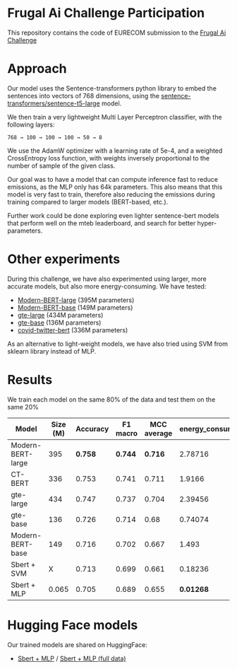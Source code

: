 # Frugal Ai Challenge Participation
This repository contains the code of EURECOM submission to the [Frugal Ai Challenge](https://frugalaichallenge.org/)

# Approach

Our model uses the Sentence-transformers python library to embed the sentences into vectors of 768 dimensions, using the [sentence-transformers/sentence-t5-large](https://huggingface.co/sentence-transformers/sentence-t5-large) model.

We then train a very lightweight Multi Layer Perceptron classifier, with the following layers:

`768 → 100 → 100 → 100 → 50 → 8`
 

We use the AdamW optimizer with a learning rate of 5e-4, and a weighted CrossEntropy loss function, with weights inversely proportional to the number of sample of the given class.

Our goal was to have a model that can compute inference fast to reduce emissions, as the MLP only has 64k parameters. This also means that this model is very fast to train, therefore also reducing the emissions during training compared to larger models (BERT-based, etc.).

Further work could be done exploring even lighter sentence-bert models that perform well on the mteb leaderboard, and search for better hyper-parameters.

# Other experiments
During this challenge, we have also experimented using larger, more accurate models, but also more energy-consuming. We have tested:
* [Modern-BERT-large](https://huggingface.co/answerdotai/ModernBERT-large) (395M parameters)
* [Modern-BERT-base](https://huggingface.co/answerdotai/ModernBERT-base) (149M parameters)
* [gte-large](https://huggingface.co/Alibaba-NLP/gte-large-en-v1.5) (434M parameters)
* [gte-base](https://huggingface.co/Alibaba-NLP/gte-base-en-v1.5) (136M parameters)
* [covid-twitter-bert](https://huggingface.co/digitalepidemiologylab/covid-twitter-bert) (336M parameters)

As an alternative to light-weight models, we have also tried using SVM from sklearn library instead of MLP.

# Results
We train each model on the same 80% of the data and test them on the same 20%

| Model | Size (M) | Accuracy | F1 macro | MCC average | energy_consumed_wh | emissions_gco2eq | 0_not_relevant | 1_not_happening | 2_not_human | 3_not_bad | 4_solutions_harmful_unnecessary | 5_science_is_unreliable | 6_proponents_biased | 7_fossil_fuels_needed |
| --- | --- | --- | --- | --- | --- | --- | --- | --- | --- | --- | --- | --- | --- | --- |
| Modern-BERT-large |	395	| **0.758**	| **0.744**	| **0.716**	| 2.78716	| 0.15619	| 0.782	| 0.812	| 0.803	| 0.732	| **0.744**	| 0.725	| 0.734	| 0.631 |
| CT-BERT | 336 | 0.753 | 0.741 | 0.711 | 1.9166 | 0.1074 | 0.746 | 0.805 | **0.832** | 0.742 | **0.744** | **0.731** | 0.741 | 0.615 |
| gte-large | 434 | 0.747 | 0.737 | 0.704 | 2.39456 | 0.13419 | 0.743 | **0.818** | 0.796 | **0.784** | 0.719 | 0.669 | **0.763** | **0.662** |
| gte-base | 136 | 0.726 | 0.714 | 0.68 | 0.74074 | 0.04151 | 0.723 | 0.812 | 0.745 | 0.732 | 0.75 | 0.719 | 0.64 | 0.631 |
| Modern-BERT-base | 149 | 0.716 | 0.702 | 0.667 | 1.493 | 0.08367 | 0.765 | 0.792 | 0.715 | 0.639 | 0.738 | 0.669 | 0.676 | 0.569 |
| Sbert + SVM | X | 0.713 | 0.699 | 0.661 | 0.18236 | 0.01022 | **0.788** | 0.792 | 0.701 | 0.629 | 0.662 | 0.65 | 0.748 | 0.523 |
| Sbert + MLP | 0.065 | 0.705 | 0.689 | 0.655 | **0.01268** | **0.00071** | 0.72 | **0.818** | 0.686 | 0.649 | 0.656 | 0.706 | 0.698 | 0.615 |


# Hugging Face models
Our trained models are shared on HuggingFace:
* [Sbert + MLP](https://huggingface.co/ypesk/frugal-ai-EURECOM-mlp-768) / [Sbert + MLP (full data)](https://huggingface.co/ypesk/frugal-ai-EURECOM-mlp-768-fullset)


